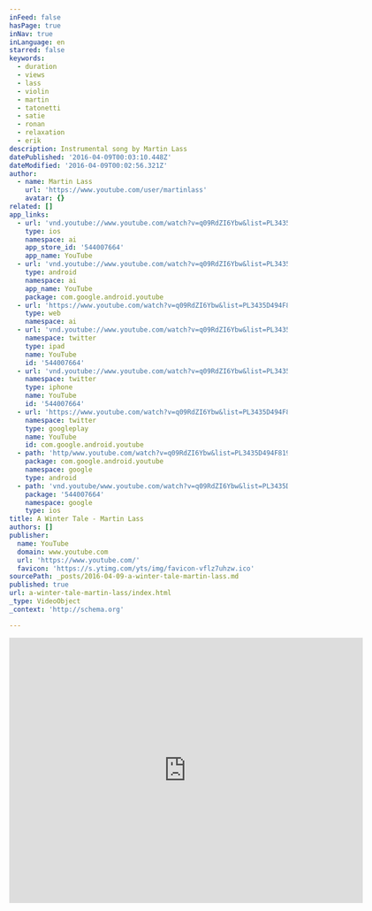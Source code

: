 ```yaml
---
inFeed: false
hasPage: true
inNav: true
inLanguage: en
starred: false
keywords:
  - duration
  - views
  - lass
  - violin
  - martin
  - tatonetti
  - satie
  - ronan
  - relaxation
  - erik
description: Instrumental song by Martin Lass
datePublished: '2016-04-09T00:03:10.448Z'
dateModified: '2016-04-09T00:02:56.321Z'
author:
  - name: Martin Lass
    url: 'https://www.youtube.com/user/martinlass'
    avatar: {}
related: []
app_links:
  - url: 'vnd.youtube://www.youtube.com/watch?v=q09RdZI6Ybw&list=PL3435D494F819C8CE&index=2&feature=applinks'
    type: ios
    namespace: ai
    app_store_id: '544007664'
    app_name: YouTube
  - url: 'vnd.youtube://www.youtube.com/watch?v=q09RdZI6Ybw&list=PL3435D494F819C8CE&index=2&feature=applinks'
    type: android
    namespace: ai
    app_name: YouTube
    package: com.google.android.youtube
  - url: 'https://www.youtube.com/watch?v=q09RdZI6Ybw&list=PL3435D494F819C8CE&index=2&feature=applinks'
    type: web
    namespace: ai
  - url: 'vnd.youtube://www.youtube.com/watch?v=q09RdZI6Ybw&list=PL3435D494F819C8CE&index=2&feature=applinks'
    namespace: twitter
    type: ipad
    name: YouTube
    id: '544007664'
  - url: 'vnd.youtube://www.youtube.com/watch?v=q09RdZI6Ybw&list=PL3435D494F819C8CE&index=2&feature=applinks'
    namespace: twitter
    type: iphone
    name: YouTube
    id: '544007664'
  - url: 'https://www.youtube.com/watch?v=q09RdZI6Ybw&list=PL3435D494F819C8CE&index=2'
    namespace: twitter
    type: googleplay
    name: YouTube
    id: com.google.android.youtube
  - path: 'http/www.youtube.com/watch?v=q09RdZI6Ybw&list=PL3435D494F819C8CE&index=2'
    package: com.google.android.youtube
    namespace: google
    type: android
  - path: 'vnd.youtube/www.youtube.com/watch?v=q09RdZI6Ybw&list=PL3435D494F819C8CE&index=2'
    package: '544007664'
    namespace: google
    type: ios
title: A Winter Tale - Martin Lass
authors: []
publisher:
  name: YouTube
  domain: www.youtube.com
  url: 'https://www.youtube.com/'
  favicon: 'https://s.ytimg.com/yts/img/favicon-vflz7uhzw.ico'
sourcePath: _posts/2016-04-09-a-winter-tale-martin-lass.md
published: true
url: a-winter-tale-martin-lass/index.html
_type: VideoObject
_context: 'http://schema.org'

---
```

<iframe src="https://cdn.embedly.com/widgets/media.html?src=https%3A%2F%2Fwww.youtube.com%2Fembed%2Fvideoseries%3Flist%3DPL3435D494F819C8CE&amp;url=https%3A%2F%2Fwww.youtube.com%2Fwatch%3Fv%3Dq09RdZI6Ybw%26list%3DPL3435D494F819C8CE%26index%3D2&amp;image=https%3A%2F%2Fi.ytimg.com%2Fvi%2Fq09RdZI6Ybw%2Fhqdefault.jpg&amp;key=b7d04c9b404c499eba89ee7072e1c4f7&amp;type=text%2Fhtml&amp;schema=youtube" width="640" height="480" scrolling="no" frameborder="0" allowfullscreen="allowfullscreen" style=""></iframe>